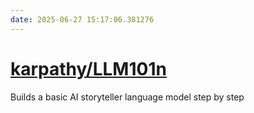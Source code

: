 ```yaml
---
date: 2025-06-27 15:17:06.381276
---
```


# [karpathy/LLM101n](https://github.com/karpathy/LLM101n)

Builds a basic AI storyteller language model step by step